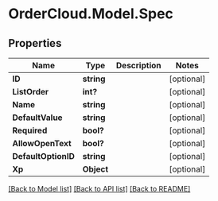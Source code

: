 # OrderCloud.Model.Spec
## Properties

Name | Type | Description | Notes
------------ | ------------- | ------------- | -------------
**ID** | **string** |  | [optional] 
**ListOrder** | **int?** |  | [optional] 
**Name** | **string** |  | [optional] 
**DefaultValue** | **string** |  | [optional] 
**Required** | **bool?** |  | [optional] 
**AllowOpenText** | **bool?** |  | [optional] 
**DefaultOptionID** | **string** |  | [optional] 
**Xp** | **Object** |  | [optional] 

[[Back to Model list]](../README.md#documentation-for-models) [[Back to API list]](../README.md#documentation-for-api-endpoints) [[Back to README]](../README.md)

